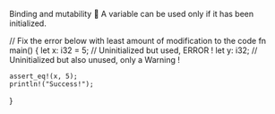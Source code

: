 Binding and mutability
🌟 A variable can be used only if it has been initialized.


// Fix the error below with least amount of modification to the code
fn main() {
    let x: i32 = 5; // Uninitialized but used, ERROR !
    let y: i32; // Uninitialized but also unused, only a Warning !

    assert_eq!(x, 5);
    println!("Success!");
}

